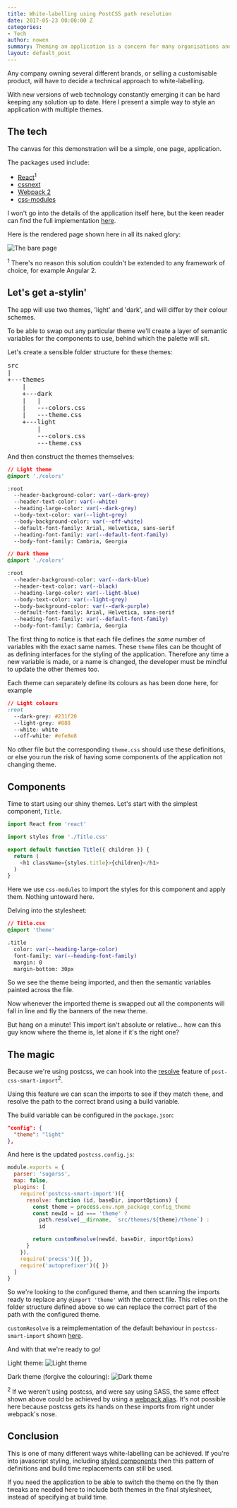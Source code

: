 ```yaml
---
title: White-labelling using PostCSS path resolution
date: 2017-05-23 00:00:00 Z
categories:
- Tech
author: nowen
summary: Theming an application is a concern for many organisations and products. In this post I'll present a simple way to manage branding using current tooling.
layout: default_post
---
```


Any company owning several different brands, or selling a customisable product, will have to decide a technical approach to white-labelling.

With new versions of web technology constantly emerging it can be hard keeping any solution up to date. Here I present a simple way to style an application with multiple themes.

## The tech

The canvas for this demonstration will be a simple, one page, application.

The packages used include:

* [React](https://facebook.github.io/react/)<sup>1</sup>
* [cssnext](http://cssnext.io/)
* [Webpack 2](https://webpack.js.org/)
* [css-modules](https://github.com/css-modules/css-modules)

I won't go into the details of the application itself here, but the keen reader can find the full implementation [here](https://github.com/owennw/ThemePattern).

Here is the rendered page shown here in all its naked glory:

<img src="{{ site.baseurl }}/nowen/assets/white-label/white-label-unstyled.jpg" alt="The bare page" />

<sup>1</sup> There's no reason this solution couldn't be extended to any framework of choice, for example Angular 2.

## Let's get a-stylin'

The app will use two themes, 'light' and 'dark', and will differ by their colour schemes.

To be able to swap out any particular theme we'll create a layer of semantic variables for the components to use, behind which the palette will sit.

Let's create a sensible folder structure for these themes:

<pre>
src  
|  
+---themes  
    |  
    +---dark  
    |   |  
    |   ---colors.css  
    |   ---theme.css  
    +---light  
        |  
        ---colors.css  
        ---theme.css  
</pre>

And then construct the themes themselves:

~~~css
// Light theme
@import './colors'

:root
  --header-background-color: var(--dark-grey)
  --header-text-color: var(--white)
  --heading-large-color: var(--dark-grey)
  --body-text-color: var(--light-grey)
  --body-background-color: var(--off-white)
  --default-font-family: Arial, Helvetica, sans-serif
  --heading-font-family: var(--default-font-family)
  --body-font-family: Cambria, Georgia
~~~

~~~css
// Dark theme
@import './colors'

:root
  --header-background-color: var(--dark-blue)
  --header-text-color: var(--black)
  --heading-large-color: var(--light-blue)
  --body-text-color: var(--light-grey)
  --body-background-color: var(--dark-purple)
  --default-font-family: Arial, Helvetica, sans-serif
  --heading-font-family: var(--default-font-family)
  --body-font-family: Cambria, Georgia
~~~

The first thing to notice is that each file defines *the same* number of variables with the exact same names. These `theme` files can be thought of as defining interfaces for the styling of the application. Therefore any time a new variable is made, or a name is changed, the developer must be mindful to update the other themes too.

Each theme can separately define its colours as has been done here, for example

~~~css
// Light colours
:root
  --dark-grey: #231f20
  --light-grey: #888
  --white: white
  --off-white: #efe8e8
~~~

No other file but the corresponding `theme.css` should use these definitions, or else you run the risk of having some components of the application not changing theme.

## Components

Time to start using our shiny themes. Let's start with the simplest component, `Title`.

~~~javascript
import React from 'react'

import styles from './Title.css'

export default function Title({ children }) {
  return (
    <h1 className={styles.title}>{children}</h1>
  )
}
~~~

Here we use `css-modules` to import the styles for this component and apply them. Nothing untoward here.

Delving into the stylesheet:

~~~css
// Title.css
@import 'theme'

.title
  color: var(--heading-large-color)
  font-family: var(--heading-font-family)
  margin: 0
  margin-bottom: 30px
~~~

So we see the theme being imported, and then the semantic variables painted across the file.

Now whenever the imported theme is swapped out all the components will fall in line and fly the banners of the new theme.

But hang on a minute! This import isn't absolute or relative... how can this guy know where the theme is, let alone if it's the right one?

## The magic

Because we're using postcss, we can hook into the [resolve](https://www.npmjs.com/package/postcss-smart-import#resolve) feature of `post-css-smart-import`<sup>2</sup>.

Using this feature we can scan the imports to see if they match `theme`, and resolve the path to the correct brand using a build variable.

The build variable can be configured in the `package.json`:

~~~json
"config": {
  "theme": "light"
},
~~~

And here is the updated `postcss.config.js`:

~~~javascript
module.exports = {
  parser: 'sugarss',
  map: false,
  plugins: [
    require('postcss-smart-import')({
      resolve: function (id, baseDir, importOptions) {
        const theme = process.env.npm_package_config_theme
        const newId = id === 'theme' ?
          path.resolve(__dirname, `src/themes/${theme}/theme`) :
          id

        return customResolve(newId, baseDir, importOptions)
      }
    }),
    require('precss')({ }),
    require('autoprefixer')({ })
  ]
}
~~~

So we're looking to the configured theme, and then scanning the imports ready to replace any `@import 'theme'` with the correct file. This relies on the folder structure defined above so we can replace the correct part of the path with the configured theme.

`customResolve` is a reimplementation of the default behaviour in `postcss-smart-import` shown [here](https://github.com/sebastian-software/postcss-smart-import/blob/master/src/resolve-id.js).

And with that we're ready to go!

Light theme:
<img src="{{ site.baseurl }}/nowen/assets/white-label/white-label-light-theme.jpg" alt="Light theme" />

Dark theme (forgive the colouring):
<img src="{{ site.baseurl }}/nowen/assets/white-label/white-label-dark-theme.jpg" alt="Dark theme" />

<sup>2</sup> If we weren't using postcss, and were say using SASS, the same effect shown above could be achieved by using a [webpack alias](https://webpack.js.org/configuration/resolve/#resolve-alias). It's not possible here because postcss gets its hands on these imports from right under webpack's nose.

## Conclusion

This is one of many different ways white-labelling can be achieved. If you're into javascript styling, including [styled components](https://styled-components.com/) then this pattern of definitions and build time replacements can still be used.

If you need the application to be able to switch the theme on the fly then tweaks are needed here to include both themes in the final stylesheet, instead of specifying at build time.
